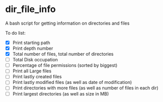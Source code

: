 # dir_file_info
A bash script for getting information on directories and files

To do list:
- [X] Print starting path
- [X] Print depth number
- [X] Total number of files, total number of directories
- [ ] Total Disk occupation
- [ ] Percentage of file permissions (sorted by biggest)
- [ ] Print all Large files
- [ ] Print lastly created files
- [ ] Print lastly modified files (as well as date of modification)
- [ ] Print directories with more files (as well as number of files in each dir)
- [ ] Print largest directories (as well as size in MB)
